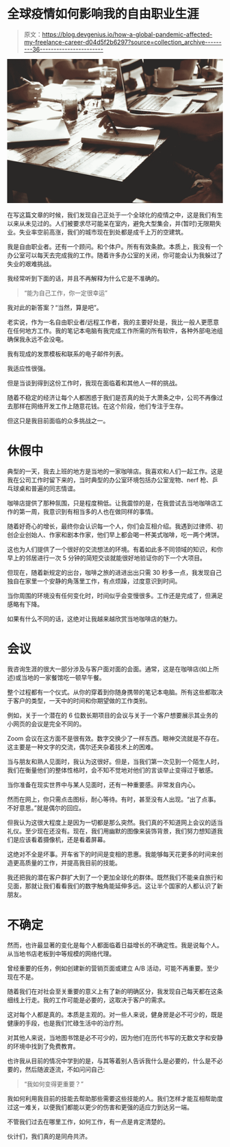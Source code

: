 # 全球疫情如何影响我的自由职业生涯

> 原文：<https://blog.devgenius.io/how-a-global-pandemic-affected-my-freelance-career-d04d5f2b6297?source=collection_archive---------36----------------------->

![](img/4ef11e3f5347fc0eeacfd42ba3696577.png)

在写这篇文章的时候，我们发现自己正处于一个全球化的疫情之中，这是我们有生以来从未见过的。人们被要求尽可能呆在室内，避免大型集会，并(暂时)无限期失业。失业率空前高涨，我们的城市现在到处都是成千上万的空建筑。

我是自由职业者。还有一个顾问。和个体户。所有有效条款。本质上，我没有一个办公室可以每天去完成我的工作。随着许多办公室的关闭，你可能会认为我躲过了失业的艰难挑战。

我经常听到下面的话，并且不再解释为什么它是不准确的。

> “能为自己工作，你一定很幸运”

我对此的新答案？“当然，算是吧”。

老实说，作为一名自由职业者/远程工作者，我的主要好处是，我比一般人更愿意在任何地方工作。我的笔记本电脑有我完成工作所需的所有软件，各种外部电池组确保我永远不会没电。

我有现成的发票模板和联系的电子邮件列表。

我适应性很强。

但是当谈到得到这份工作时，我现在面临着和其他人一样的挑战。

随着不稳定的经济让每个人都困惑于我们是否真的处于大萧条之中，公司不再像过去那样在网络开发工作上随意花钱。在这个阶段，他们专注于生存。

但这只是我目前面临的众多挑战之一。

# 休假中

典型的一天，我去上班的地方是当地的一家咖啡店。我喜欢和人们一起工作。这是我在公司工作时留下来的，当时典型的办公室环境包括办公室宠物、nerf 枪、乒乓球桌和普遍的同志情谊。

咖啡店提供了那种氛围，只是程度稍低。让我震惊的是，在我尝试去当地咖啡店工作的第一周，我意识到有相当多的人也在做同样的事情。

随着好奇心的增长，最终你会认识每一个人，你们会互相介绍。我遇到过律师、初创企业创始人、作家和剧本作家，他们早上都会喝一杯美式咖啡，吃一两个烤饼。

这也为人们提供了一个很好的交流想法的环境。有着如此多不同领域的知识，和你早上的邻居进行一次 5 分钟的简短交谈就能很好地验证你的下一个大项目。

但现在，随着新规定的出台，咖啡之旅的进进出出只需 30 秒多一点，我发现自己独自在家里一个安静的角落里工作，有点烦躁，过度意识到时间。

当你周围的环境没有任何变化时，时间似乎会变慢很多。工作还是完成了，但满足感略有下降。

如果有什么不同的话，这绝对让我越来越欣赏当地咖啡店的魅力。

# 会议

我咨询生涯的很大一部分涉及与客户面对面的会面。通常，这是在咖啡店(如上所述)或当地的一家餐馆吃一顿早午餐。

整个过程都有一个仪式。从你的穿着到你随身携带的笔记本电脑。所有这些都取决于客户的类型，一天中的时间和你期望做的工作类别。

例如，关于一个潜在的 6 位数长期项目的会议与关于一个客户想要展示其业务的小网页的会议是完全不同的。

Zoom 会议在这方面不是很有效。数字交换少了一样东西。眼神交流就是不存在。这主要是一种文字的交流，偶尔还夹杂着技术上的困难。

当与朋友和熟人见面时，我认为这很好。但是，当我们第一次见到一个陌生人时，我们在衡量他们的整体性格时，会不知不觉地对他们的言谈举止变得过于敏感。

当你准备在现实世界中与某人见面时，还有一种重要感。非常发自内心。

然而在网上，你只需点击图标，耐心等待。有时，甚至没有人出现。“出了点事。不好意思。”就是偶尔的回应。

但我认为这很大程度上是因为一切都是那么突然。我们真的不知道网上会议的适当礼仪。至少现在还没有。现在，我们用幽默的图像来装饰背景，我们努力想知道我们是应该看着摄像机，还是看着屏幕。

这绝对不全是坏事。开车省下的时间是变相的恩惠。我能够每天花更多的时间来创造更高质量的工作，并提高我目前的技能。

我还把我的潜在客户群扩大到了一个更加全球化的群体。既然我们不能亲自旅行和见面，那就让我们看看我们的数字触角能延伸多远。这让半个国家的人都认识了新朋友。

# 不确定

然而，也许最显著的变化是每个人都面临着日益增长的不确定性。我是说每个人。从当地书店老板到中等规模的网络代理。

曾经重要的任务，例如创建新的营销页面或建立 A/B 活动，可能不再重要。至少现在不是。

随着我们在对社会至关重要的意义上有了新的明确区分，我发现自己每天都在这条细线上行走。我的工作可能是必要的，这取决于客户的需求。

这对每个人都是真的。本质是主观的。对一些人来说，健身房是必不可少的，既是健康的手段，也是我们忙碌生活中的治疗剂。

对其他人来说，当地图书馆是必不可少的，因为他们在历代书写的无数文字和安静的环境中找到了免费教育。

也许我从目前的情况中学到的是，与其等着别人告诉我什么是必要的，什么是不必要的，然后随波逐流，不如问问自己:

> “我如何变得更重要？”

我如何利用我目前的技能去帮助那些需要这些技能的人。我们怎样才能互相帮助度过这一难关，以便我们都能以更少的伤害和更强的适应力到达另一端。

不管我们过去在哪里工作，如何工作，有一点是肯定清楚的。

伙计们，我们真的是同舟共济。